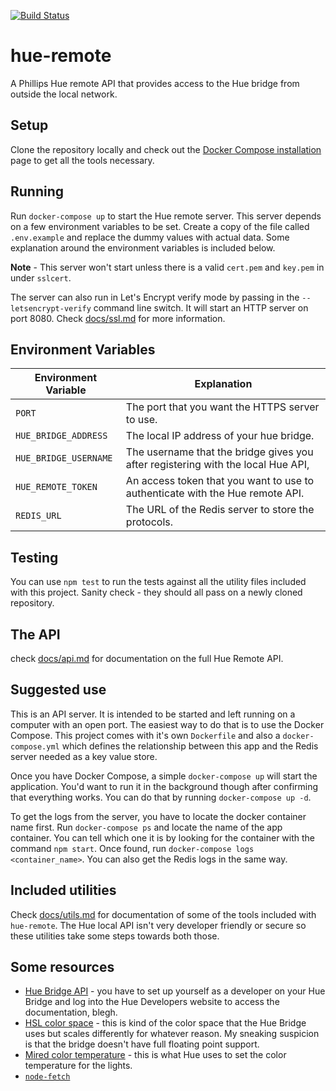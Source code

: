 [![Build Status](https://travis-ci.org/YashdalfTheGray/hue-remote.svg?branch=master)](https://travis-ci.org/YashdalfTheGray/hue-remote)

# hue-remote

A Phillips Hue remote API that provides access to the Hue bridge from outside the local network.

## Setup

Clone the repository locally and check out the [Docker Compose installation](https://docs.docker.com/compose/install/) page to get all the tools necessary.

## Running

Run `docker-compose up` to start the Hue remote server. This server depends on a few environment variables to be set. Create a copy of the file called `.env.example` and replace the dummy values with actual data. Some explanation around the environment variables is included below.

**Note** - This server won't start unless there is a valid `cert.pem` and `key.pem` in under `sslcert`.

The server can also run in Let's Encrypt verify mode by passing in the `--letsencrypt-verify` command line switch. It will start an HTTP server on port 8080. Check [docs/ssl.md](docs/ssl.md) for more information.

## Environment Variables

| Environment Variable  | Explanation                                                                      |
| --------------------- | -------------------------------------------------------------------------------- |
| `PORT`                | The port that you want the HTTPS server to use.                                  |
| `HUE_BRIDGE_ADDRESS`  | The local IP address of your hue bridge.                                         |
| `HUE_BRIDGE_USERNAME` | The username that the bridge gives you after registering with the local Hue API, |
| `HUE_REMOTE_TOKEN`    | An access token that you want to use to authenticate with the Hue remote API.    |
| `REDIS_URL`           | The URL of the Redis server to store the protocols.                              |

## Testing

You can use `npm test` to run the tests against all the utility files included with this project. Sanity check - they should all pass on a newly cloned repository.

## The API

check [docs/api.md](docs/api.md) for documentation on the full Hue Remote API.

## Suggested use

This is an API server. It is intended to be started and left running on a computer with an open port. The easiest way to do that is to use the Docker Compose. This project comes with it's own `Dockerfile` and also a `docker-compose.yml` which defines the relationship between this app and the Redis server needed as a key value store.

Once you have Docker Compose, a simple `docker-compose up` will start the application. You'd want to run it in the background though after confirming that everything works. You can do that by running `docker-compose up -d`.

To get the logs from the server, you have to locate the docker container name first. Run `docker-compose ps` and locate the name of the app container. You can tell which one it is by looking for the container with the command `npm start`. Once found, run `docker-compose logs <container_name>`. You can also get the Redis logs in the same way.

## Included utilities

Check [docs/utils.md](docs/utils.md) for documentation of some of the tools included with `hue-remote`. The Hue local API isn't very developer friendly or secure so these utilities take some steps towards both those.

## Some resources

- [Hue Bridge API](https://www.developers.meethue.com/documentation/getting-started) - you have to set up yourself as a developer on your Hue Bridge and log into the Hue Developers website to access the documentation, blegh.
- [HSL color space](https://en.wikipedia.org/wiki/HSL_and_HSV) - this is kind of the color space that the Hue Bridge uses but scales differently for whatever reason. My sneaking suspicion is that the bridge doesn't have full floating point support.
- [Mired color temperature](https://en.wikipedia.org/wiki/Mired) - this is what Hue uses to set the color temperature for the lights.
- [`node-fetch`](https://www.npmjs.com/package/node-fetch)
